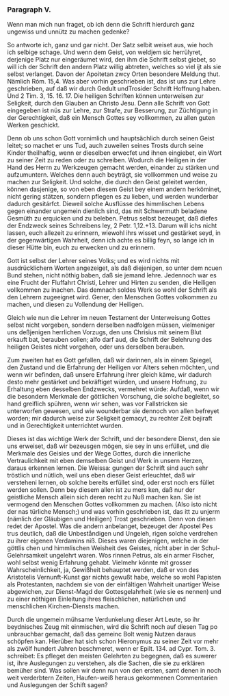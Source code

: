 
<!-- Seite 129 -->

### Paragraph V. 

Wenn man mich nun fraget, ob ich denn<!-- Seite 130 -->
die Schrift hierdurch ganz ungewiss und unnütz 
zu machen gedenke? 

So antworte ich, ganz und gar nicht. Der Satz
selbit weiset aus, wie hoch ich selbige schage. Und wenn
dem Geist, von weldjem sic herrülyret, derjenige Platz
nur eingeräumet wird, den ihm die Schrift selbst giebet,
so will ich der Schrift den andern Platz willig abtreten,
welches so viel ijt als sie selbst verlanget. Davon
der Apoitetan zwcy Orten besondere Meldung thut.
Nämlich Róm. 15,4. Was aber vorhin geschrieben
ist, das ist uns zur Lehre geschrieben, auf daß
wir durch Gedult undTrosider Schrift Hoffnung
haben. Und 2 Tim. 3, 15. 16. 17. Die heiligen
Schriften können unterweisen zur Seligkeit,
durch den Glauben an Christo Jesu. Denn alle
Schrift von Gott eingegeben ist nüs zur Lehre,
zur Strafe, zur Besserung, zur Züchtigung in der
Gerechtigkeit, daß ein Mensch Gottes sey vollkommen,
zu allen guten Werken geschickt.

Denn ob uns schon Gott vornimlich und hauptsächlich
durch seinen Geist leitet; so machet er uns Tud, auch
zuweilen seines Trosts durch seine Kinder theilhaftig,
wenn er dieselben erwecfet und ihnen eingiebet, ein
Wort zu seiner Zeit zu reden oder zu schreiben. Wodurch
die Heiligen in der Hand des Herrn zu Werkzeugen
gemacht werden, einander zu stärken und aufzumuntern.
Welches denn auch beyträgt, sie vollkommen
und weise zu machen zur Seligkeit. Und solche,
die durch den Geist geleitet werden, können dasjenige,
so von eben diesem Geist bey einem andern herköminet,
nicht gering stätzen, sondern pflegen es zu lieben, und
werden wunderbar dadurch gesitárfct. Dieweil solche
Ausflüsse des himmlischen Lebens gegen einander ungemein
dienlich sind, das mit Schwermuth beladene Gesmüth
zu erquicken und zu beleben. Petrus selbst bezeuget,
daß diefes der Endzweck seines Schreibens ley,<!-- Seite 131 -->
2 Petr. 1,12.+13. Darum will ichs nicht lassen,
euch allezeit zu erinnern, wiewohl ihrs wisset und
gestärket seyd, in der gegenwärtigen Wahrheit,
denn ich achte es billig feyn, so lange ich in dieser
Hütte bin, euch zu erwecken und zu erinnern.

Gott ist selbst der Lehrer seines Volks; und es wird
nichts mit ausdrücklichern Worten angezeiget, als daß
diejenigen, so unter dem ncuen Bund stehen, nicht nöthig
baben, daß sie jemand lehre. Jedennoch war
es eine Frucht der Fluffahrt Christi, Lehrer und Hirten
zu senden, die Heiligen vollkommen zu inachen. Das
demnach soldes Werk so wohl der Schrift als den Lehrern
zugeeignet wird. Gener, den Menschen Gottes
volkommen zu machen, und diesen zu Vollendung der
Heiligen.

Gleich wie nun die Lehrer im neuen Testament der
Unterweisung Gottes selbst nicht vorgeben, sondern
derselben nadfolgen müssen, vielmeniger uns deßjenigen
herrlichen Vorzugs, den uns Chrisius mit seinem
Blut erkauft bat, berauben sollen; alfo darf aud, die
Schrift der Belehrung des heiligen Geistes nicht vorgehen,
oder uns derselben berauben.

Zum zweiten hat es Gott gefallen, daß wir darinnen,
als in einem Spiegel, den Zustand und die Erfahrung
der Heiligen vor Alters sehen möchten, und wenn
wir befinden, daß unsere Erfahrung ihrer gleich käme,
wir dadurch desto mehr gestärket und bekräftiget würden,
und unsere Hofnung, zu Erhaltung eben desselben
Endzwecks, vermehret würde: Aufdaß, wenn wir die
besondern Merkmale der göttlichen Vorschung, die solche
begleitet, so hand greiflich spühren, wenn wir sehen,
was vor Fallstricken sie unterworfen gewesen, und wie
wounderbar sie dennoch von allen befreyet worden; mir
dadurch weise zur Seligkeit gemacyt, zu rechter Zeit
bejiraft und in Gerechtigkeit unterrichtet wurden.

Dieses ist das wichtige Werk der Schrift, und der<!-- Seite 132 -->
besondere Dienst, den sie uns erweiset, daß wir bezeusgen
mögen, sie sey in uns erfüllet, und die Merkmale des 
Geisies und der Wege Gottes, durch die innerliche 
Vertraulichkeit mit eben demselben Geist und Werk in 
unsern Herzen, daraus erkennen lernen. Die Weissa: 
gungen der Schrift sind auch sehr tröstlich und nütlich, 
weil uns eben dieser Geist erleuchtet, daß wir versteheni 
lernen, ob solche bereits erfüllet sind, oder erst noch ers 
füllet werden sollen. Denn bey diesem allen ist zu mers 
ken, daß nur der geistliche Mensch allein sich deren recht 
zu Nuß machen kan. Sie ist vermogend den Menschen 
Gottes vollkommen zu machen. (Also isto nicht der nas 
türliche Mensch;) und was vorhin geschrieben ist, das 
itt zu unjerm (nämlich der Gläubigen und Heiligen) 
Trost geschrieben. Denn von diesen redet der Apostel. 
Was die andern anbelanget, bezeuget der Apostel Pes 
trus deutlich, daß die Unbeståndigen und Ungeleh, 
rigen solche verdrehen zu ihrer eigenen Verdamins 
niß. Dieses waren diejenigen, welche in der göttlis 
chen und himmlischen Weisheit des Geistes, nicht aber 
in der Schul-Gelehrsamkeit ungelehrt waren. Wos 
rinnen Petrus, als ein armer Fischer, wohl selbst wenig 
Erfahrung gehabt. Vielmehr könnte mit grosser 
Wahrscheinlichkeit, ja, Gewißheit behauptet werden,
daß er von des Aristotelis Vernunft-Kunst gar nichts
gewußt habe, welche so wohl Papisten als Protestanten,
nachdem sie von der einfältigen Wahrheit unartiger 
Weise abgewichen, zur Dienst-Magd der Gottesgelahrheit
(wie sie es nennen) und zu einer nöthigen
Einleitung ihres fleischlichen, natürlichen und menschlichen
Kirchen-Diensts machen.

Durch die ungemein mühsame Verdunkelung dieser
Art Leute, so ihr beydnisches Zeug mit einmischen, wird
die Schrift noch auf diesen Tag po unbrauchbar gemacht,
daß das gemeinc Bolt wenig Nutzen daraus
schöpfen kan. Hierüber hat sich schon Hieronymus zu<!-- Seite 133 -->
seiner Zeit vor mehr als zwölf hundert Jahren beschmeret,
wenn er Epilt. 134. ad Cypr. Tom. 3. schreibet: 
Es pfleget den meisten Gelehrten zu begegnen, 
daß es suwerer ist, ihre Auslegungen zu verstehen, 
als die Sachen, die sie zu erklären bemüher sind. 
Was sollen wir denn nun von den ersten, samt denen in 
noch weit verderbtern Zeiten, Haufen-weiß heraus 
gekommenen Commentarien und Auslegungen der 
Schift sagen? 